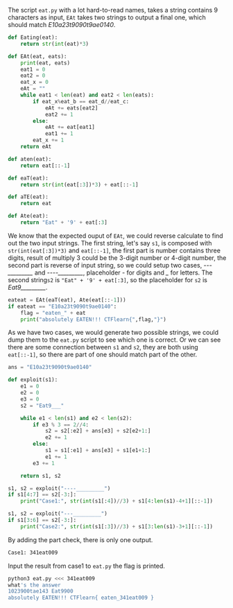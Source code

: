 

The script ``eat.py`` with a lot hard-to-read names, takes a string contains 9 characters as input, ``EAt`` takes two strings to output a final one, which should match *E10a23t9090t9ae0140*.

```python
def Eating(eat):
    return str(int(eat)*3)

def EAt(eat, eats):
    print(eat, eats)
    eat1 = 0
    eat2 = 0
    eat_x = 0
    eAt = ""
    while eat1 < len(eat) and eat2 < len(eats):
        if eat_x%eat_b == eat_d//eat_c:
            eAt += eats[eat2]
            eat2 += 1
        else:
            eAt += eat[eat1]
            eat1 += 1
        eat_x += 1
    return eAt

def aten(eat):
    return eat[::-1]

def eaT(eat):
    return str(int(eat[:3])*3) + eat[::-1]

def aTE(eat):
    return eat

def Ate(eat):
    return "Eat" + '9' + eat[:3]
```

We know that the expected ouput of ``EAt``, we could reverse calculate to find out the two input strings. The first string, let's say ``s1``, is composed with ``str(int(eat[:3])*3)`` and ``eat[::-1]``, the first part is number contains three digits, result of multiply 3 could be the 3-digit number or 4-digit number, the second part is reverse of input string, so we could setup two cases, *---_________* and *----_________*, placeholder *-* for digits and *_* for letters. The second string``s2`` is ``"Eat" + '9' + eat[:3]``, so the placeholder for ``s2`` is *Eat9_________*.

```python
eateat = EAt(eaT(eat), Ate(eat[::-1]))
if eateat == "E10a23t9090t9ae0140":
    flag = "eaten_" + eat
    print("absolutely EATEN!!! CTFlearn{",flag,"}")
```

As we have two cases, we would generate two possible strings, we could dump them to the ``eat.py`` script to see which one is correct. Or we can see there are some connection between ``s1`` and ``s2``, they are both using ``eat[::-1]``, so there are part of one should match part of the other. 

```python
ans = "E10a23t9090t9ae0140"

def exploit(s1):
    e1 = 0
    e2 = 0
    e3 = 0
    s2 = "Eat9___"

    while e1 < len(s1) and e2 < len(s2):
        if e3 % 3 == 2//4:
            s2 = s2[:e2] + ans[e3] + s2[e2+1:]
            e2 += 1
        else:
            s1 = s1[:e1] + ans[e3] + s1[e1+1:]
            e1 += 1
        e3 += 1 

    return s1, s2

s1, s2 = exploit("----_________")
if s1[4:7] == s2[-3:]:
    print("Case1:", str(int(s1[:4])//3) + s1[4:len(s1)-4+1][::-1])

s1, s2 = exploit("---_________")
if s1[3:6] == s2[-3:]:
    print("Case2:", str(int(s1[:3])//3) + s1[3:len(s1)-3+1][::-1])
```

By adding the part check, there is only one output.

```bash
Case1: 341eat009
```

Input the result from case1 to ``eat.py`` the flag is printed.

```bash
python3 eat.py <<< 341eat009
what's the answer
1023900tae143 Eat9900
absolutely EATEN!!! CTFlearn{ eaten_341eat009 }
```
